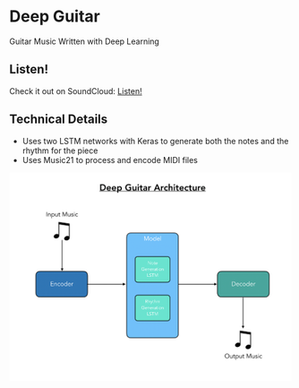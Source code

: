 # Deep Guitar 

Guitar Music Written with Deep Learning

## Listen!
Check it out on SoundCloud: [Listen!](https://soundcloud.com/adityathakkar/deep-guitar)

## Technical Details

- Uses two LSTM networks with Keras to generate both the notes and the rhythm for the piece
- Uses Music21 to process and encode MIDI files

![Architecture](architecture.png)
